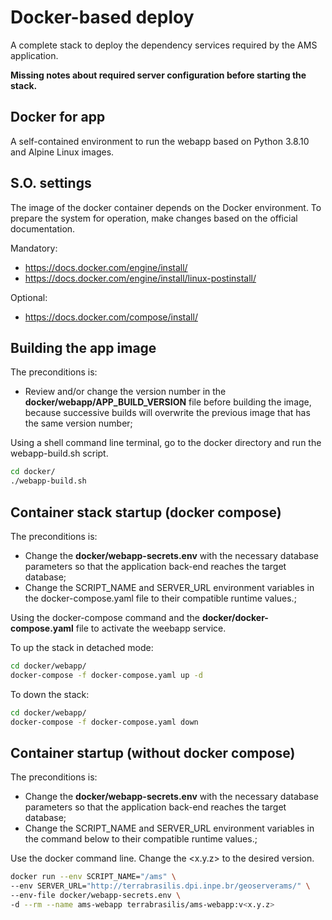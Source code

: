 # Docker-based deploy

A complete stack to deploy the dependency services required by the AMS application.

**Missing notes about required server configuration before starting the stack.**

## Docker for app

A self-contained environment to run the webapp based on Python 3.8.10 and Alpine Linux images.

## S.O. settings

The image of the docker container depends on the Docker environment. To prepare the system for operation, make changes based on the official documentation.

Mandatory:
 - https://docs.docker.com/engine/install/
 - https://docs.docker.com/engine/install/linux-postinstall/

Optional:
 - https://docs.docker.com/compose/install/


## Building the app image

The preconditions is:
 - Review and/or change the version number in the **docker/webapp/APP_BUILD_VERSION** file before building the image, because successive builds will overwrite the previous image that has the same version number;

Using a shell command line terminal, go to the docker directory and run the webapp-build.sh script.

```sh
cd docker/
./webapp-build.sh
```

## Container stack startup (docker compose)

The preconditions is:
 - Change the **docker/webapp-secrets.env** with the necessary database parameters so that the application back-end reaches the target database;
 - Change the SCRIPT_NAME and SERVER_URL environment variables in the docker-compose.yaml file to their compatible runtime values.;

Using the docker-compose command and the **docker/docker-compose.yaml** file to activate the weebapp service.

To up the stack in detached mode:
```sh
cd docker/webapp/
docker-compose -f docker-compose.yaml up -d
```

To down the stack:
```sh
cd docker/webapp/
docker-compose -f docker-compose.yaml down
```

## Container startup (without docker compose)

The preconditions is:
 - Change the **docker/webapp-secrets.env** with the necessary database parameters so that the application back-end reaches the target database;
 - Change the SCRIPT_NAME and SERVER_URL environment variables in the command below to their compatible runtime values.;

Use the docker command line. Change the <x.y.z> to the desired version.

```sh
docker run --env SCRIPT_NAME="/ams" \
--env SERVER_URL="http://terrabrasilis.dpi.inpe.br/geoserverams/" \
--env-file docker/webapp-secrets.env \
-d --rm --name ams-webapp terrabrasilis/ams-webapp:v<x.y.z>
```